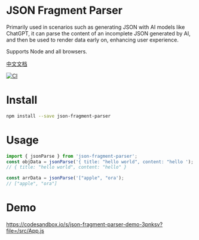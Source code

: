 # JSON Fragment Parser
Primarily used in scenarios such as generating JSON with AI models like ChatGPT, it can parse the content of an incomplete JSON generated by AI, and then be used to render data early on, enhancing user experience.

Supports Node and all browsers.

[中文文档](./ZH.md)

[![CI](https://github.com/SimonTart/json-fragment-parser/actions/workflows/main.yml/badge.svg)](https://github.com/SimonTart/json-fragment-parser/actions/workflows/main.yml)

# Install
```bash
npm install --save json-fragment-parser
 ```

# Usage
```js
import { jsonParse } from 'json-fragment-parser';
const objData = jsonParse('{ title: "hello world", content: "hello ');
// { title: "hello world", content: "hello" }

const arrData = jsonParse('["apple", "ora');
// ["apple", "ora"]
```

# Demo
https://codesandbox.io/s/json-fragment-parser-demo-3pnksv?file=/src/App.js
